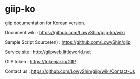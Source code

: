 # giip-ko
giip documentation for Korean version.

Document wiki : https://github.com/LowyShin/giip-ko/wiki

Sample Script Source(en) : https://github.com/LowyShin/giip

Service site : http://giipweb.littleworld.net

GIIP token : https://tokenjar.io/GIIP

Contact us : https://github.com/LowyShin/giip/wiki/Contact-Us
